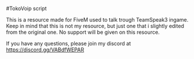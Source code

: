 #TokoVoip script

This is a resource made for FiveM used to talk trough TeamSpeak3 ingame. Keep in mind that this is not my resource, but just one that i slightly edited from the original one. No support will be given on this resource.

If you have any questions, please join my discord at https://discord.gg/VABdfWEPAR
